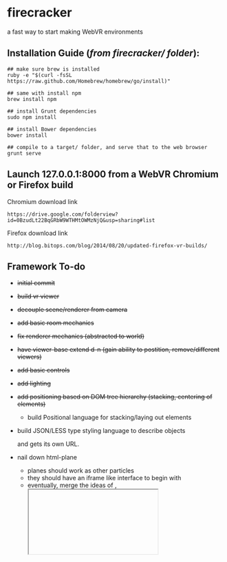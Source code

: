 firecracker
========


a fast way to start making WebVR environments


Installation Guide (_from firecracker/ folder_):
--------
    
    ## make sure brew is installed
    ruby -e "$(curl -fsSL https://raw.github.com/Homebrew/homebrew/go/install)"

    ## same with install npm
    brew install npm

    ## install Grunt dependencies
    sudo npm install

    ## install Bower dependencies
    bower install

    ## compile to a target/ folder, and serve that to the web browser
    grunt serve

Launch 127.0.0.1:8000 from a WebVR Chromium or Firefox build
--------


Chromium download link

    https://drive.google.com/folderview?id=0BzudLt22BqGRbW9WTHMtOWMzNjQ&usp=sharing#list
    
Firefox download link

    http://blog.bitops.com/blog/2014/08/20/updated-firefox-vr-builds/

Framework To-do
--------
+ <s>initial commit</s>
+ <s>build vr viewer</s>
+ <s>decouple scene/renderer from camera</s>
+ <s>add basic room mechanics</s>
+ <s>fix renderer mechanics (abstracted to world)</s>
+ <s>have viewer-base extend d-n (gain ability to postition, remove/different viewers)</s>
+ <s>add basic controls</s>
+ <s>add lighting</s>
+ <s>add positioning based on DOM tree hierarchy (stacking, centering of elements)</s>
    - build Positional language for stacking/laying out elements
+ build JSON/LESS type styling language to describe objects

  and gets its own URL.
+ nail down html-plane
    - planes should work as other particles
    - they should have an iframe like interface to begin with
    - eventually, merge the ideas of <a>, <iframe> and the <video> together
    - parts of sites should be portable, meant to fit into other sites
+ define what a meter / foot looks like in this world.
+ build git-repo sharing of objects (crack install <object>)
    - build demo layer (should be like github.io / heroku) of objects that can be installed
+ add collision detection (raycasting?)
+ add gravity (accelerated animations)
+ add click + drag mouse interactions to move viewer manually

Elements to build
--------
+ build doors interface between worlds (think anchor tags 2.0, iframes, videos)
+ build demo world
    - star particle sytem for sky
    - sand particle system for ground
    - moon for illumination
+ build 3d printer interface to print out elements
+ build planar sensing of surrounding environment using some sort of depth sensor

Elements todo
--------
+ build out viewer-vr reticle
+ world-nightsky needs its API built out

Ideas
--------
+ We're building an OS for VR/AR. And it's built on top of the web
+ Converge the tools of creation (sublime text) with the tools of consumption (browser).
+ Converge the idea of anchor tags, with that of iframes. Leading to the idea of a narrative while on the web.
+ Build a mutable web. Change the experiences you use.
+ Package it as an app, as well as a lightweight operating system, as well as a JS package, as well as a browser.
+ Replace the desktop as well as laptop with surfaces that we look outwards onto. Phones aren't competion, they have the same supply chains as the device itself.
+ What we're really building here is a browser/dev environment that can combine the programmability of web frameworks, with the graphics performance of OpenGL.
+ Built to work with VR.
+ Built to be light weight, and interact with multiple sensors.







